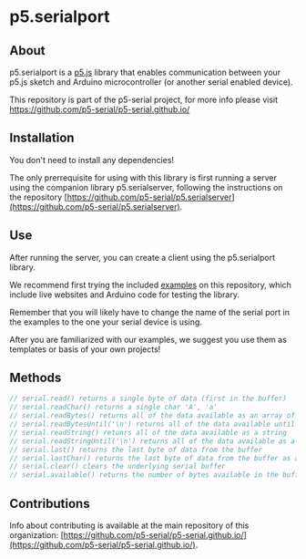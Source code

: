 # p5.serialport

## About

p5.serialport is a [p5.js](https://p5js.org/) library that enables communication between your p5.js sketch and Arduino microcontroller (or another serial enabled device).

This repository is part of the p5-serial project, for more info please visit https://github.com/p5-serial/p5-serial.github.io/

## Installation

You don't need to install any dependencies!

The only prerrequisite for using with this library is first running a server using the companion library p5.serialserver, following the instructions on the repository [https://github.com/p5-serial/p5.serialserver](https://github.com/p5-serial/p5.serialserver).

## Use

After running the server, you can create a client using the p5.serialport library.

We recommend first trying the included [examples](https://github.com/p5-serial/p5.serialport/tree/main/examples) on this repository, which include live websites and Arduino code for testing the library.

Remember that you will likely have to change the name of the serial port in the examples to the one your serial device is using.

After you are familiarized with our examples, we suggest you use them as templates or basis of your own projects!

## Methods

```javascript
// serial.read() returns a single byte of data (first in the buffer)
// serial.readChar() returns a single char 'A', 'a'
// serial.readBytes() returns all of the data available as an array of bytes
// serial.readBytesUntil('\n') returns all of the data available until a '\n' (line break) is encountered
// serial.readString() retunrs all of the data available as a string
// serial.readStringUntil('\n') returns all of the data available as a tring until a (line break) is encountered
// serial.last() returns the last byte of data from the buffer
// serial.lastChar() returns the last byte of data from the buffer as a char
// serial.clear() clears the underlying serial buffer
// serial.available() returns the number of bytes available in the buffer
```

## Contributions

Info about contributing is available at the main repository of this organization: [https://github.com/p5-serial/p5-serial.github.io/](https://github.com/p5-serial/p5-serial.github.io/).
